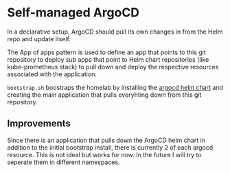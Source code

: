 # Self-managed ArgoCD
In a declarative setup, ArgoCD should pull its own changes in from the Helm repo and update itself.

The App of apps pattern is used to define an app that points to this git repository to deploy _sub_ apps that point to Helm chart repositories (like kube-prometheus stack) to pull down and deploy the respective resources associated with the application.

`bootstrap.sh` boostraps the homelab by installing the [argocd helm chart](https://github.com/argoproj/argo-helm) and creating the main application that pulls everyhting down from this git repository.

## Improvements
Since there is an application that pulls down the ArgoCD helm chart in addition to the initial bootstrap install, there is currently 2 of each argocd resource. This is not ideal but works for now. In the future I will try to seperate them in different namespaces.
